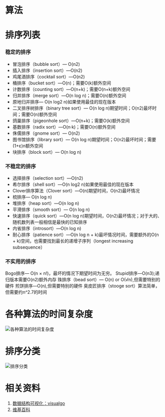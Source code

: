 # 算法

排序列表
===
### 稳定的排序
* 冒泡排序（bubble sort）— O(n2)
* 插入排序（insertion sort）—O(n2)
* 鸡尾酒排序（cocktail sort）—O(n2)
* 桶排序（bucket sort）—O(n)；需要O(k)额外空间
* 计数排序（counting sort）—O(n+k)；需要O(n+k)额外空间
* 归并排序（merge sort）—O(n log n)；需要O(n)额外空间
* 原地归并排序— O(n log2 n)如果使用最佳的现在版本
* 二叉排序树排序（binary tree sort）— O(n log n)期望时间；O(n2)最坏时间；需要O(n)额外空间
* 鸽巢排序（pigeonhole sort）—O(n+k)；需要O(k)额外空间
* 基数排序（radix sort）—O(n·k)；需要O(n)额外空间
* 侏儒排序（gnome sort）— O(n2)
* 图书馆排序（library sort）— O(n log n)期望时间；O(n2)最坏时间；需要(1+ε)n额外空间
* 块排序（block sort）— O(n log n)

### 不稳定的排序
* 选择排序（selection sort）—O(n2)
* 希尔排序（shell sort）—O(n log2 n)如果使用最佳的现在版本
* Clover排序算法（Clover sort）—O(n)期望时间，O(n2)最坏情况
* 梳排序— O(n log n)
* 堆排序（heap sort）—O(n log n)
* 平滑排序（smooth sort）— O(n log n)
* 快速排序（quick sort）—O(n log n)期望时间，O(n2)最坏情况；对于大的、随机数列表一般相信是最快的已知排序
* 内省排序（introsort）—O(n log n)
* 耐心排序（patience sort）—O(n log n + k)最坏情况时间，需要额外的O(n + k)空间，也需要找到最长的递增子序列（longest increasing subsequence）

### 不实用的排序
Bogo排序— O(n × n!)，最坏的情况下期望时间为无穷。
Stupid排序—O(n3);递归版本需要O(n2)额外内存
珠排序（bead sort）— O(n) or O(√n),但需要特别的硬件
煎饼排序—O(n),但需要特别的硬件
臭皮匠排序（stooge sort）算法简单，但需要约n^2.7的时间

各种算法的时间复杂度
===
![各种算法的时间复杂度](http://upload-images.jianshu.io/upload_images/37901-0b8110b2ef3c274a.png?imageMogr2/auto-orient/strip%7CimageView2/2/w/1240)

排序分类
====
![排序分类](http://upload-images.jianshu.io/upload_images/37901-e459a6e163f5feb2.jpeg?imageMogr2/auto-orient/strip%7CimageView2/2/w/1240)


相关资料
===
1. [数据结构可视化：visualgo](http://zh.visualgo.net/zh/sorting)
2. [维基百科](https://zh.wikipedia.org/wiki/%E6%8E%92%E5%BA%8F%E7%AE%97%E6%B3%95)
